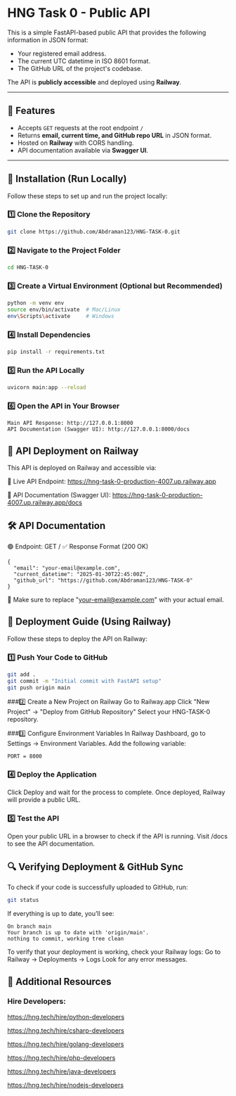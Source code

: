 # HNG Task 0 - Public API

This is a simple FastAPI-based public API that provides the following information in JSON format:

- Your registered email address.
- The current UTC datetime in ISO 8601 format.
- The GitHub URL of the project's codebase.

The API is **publicly accessible** and deployed using **Railway**.

---

## 🚀 Features
- Accepts `GET` requests at the root endpoint `/`
- Returns **email, current time, and GitHub repo URL** in JSON format.
- Hosted on **Railway** with CORS handling.
- API documentation available via **Swagger UI**.

---

## 🔧 Installation (Run Locally)

Follow these steps to set up and run the project locally:

### **1️⃣ Clone the Repository**
```bash
git clone https://github.com/Abdraman123/HNG-TASK-0.git
```
### 2️⃣ Navigate to the Project Folder
```bash
cd HNG-TASK-0
```
### 3️⃣ Create a Virtual Environment (Optional but Recommended)
```bash
python -m venv env
source env/bin/activate  # Mac/Linux
env\Scripts\activate     # Windows
```
### 4️⃣ Install Dependencies
```bash
pip install -r requirements.txt
```
### 5️⃣ Run the API Locally
```bash
uvicorn main:app --reload
```
### 6️⃣ Open the API in Your Browser
```
Main API Response: http://127.0.0.1:8000
API Documentation (Swagger UI): http://127.0.0.1:8000/docs
```
## 📡 API Deployment on Railway

This API is deployed on Railway and accessible via:

🔗 Live API Endpoint:
https://hng-task-0-production-4007.up.railway.app

🔗 API Documentation (Swagger UI):
https://hng-task-0-production-4007.up.railway.app/docs
## 🛠 API Documentation
🟢 Endpoint: GET /
✅ Response Format (200 OK)
```
{
  "email": "your-email@example.com",
  "current_datetime": "2025-01-30T22:45:00Z",
  "github_url": "https://github.com/Abdraman123/HNG-TASK-0"
}
```
🔹 Make sure to replace "your-email@example.com" with your actual email.

## 🚀 Deployment Guide (Using Railway)
Follow these steps to deploy the API on Railway:

### 1️⃣ Push Your Code to GitHub
```bash
git add .
git commit -m "Initial commit with FastAPI setup"
git push origin main
```
###2️⃣ Create a New Project on Railway
Go to Railway.app
Click "New Project" → "Deploy from GitHub Repository"
Select your HNG-TASK-0 repository.

###3️⃣ Configure Environment Variables
In Railway Dashboard, go to Settings → Environment Variables.
Add the following variable:
```
PORT = 8000
```
### 4️⃣ Deploy the Application
Click Deploy and wait for the process to complete.
Once deployed, Railway will provide a public URL.

### 5️⃣ Test the API
Open your public URL in a browser to check if the API is running.
Visit /docs to see the API documentation.

## 🔍 Verifying Deployment & GitHub Sync
To check if your code is successfully uploaded to GitHub, run:
```bash
git status
```
If everything is up to date, you’ll see:
```
On branch main
Your branch is up to date with 'origin/main'.
nothing to commit, working tree clean
```
To verify that your deployment is working, check your Railway logs:
Go to Railway → Deployments → Logs
Look for any error messages.

## 📝 Additional Resources

### Hire Developers:
 https://hng.tech/hire/python-developers
 
 https://hng.tech/hire/csharp-developers
 
 https://hng.tech/hire/golang-developers
 
 https://hng.tech/hire/php-developers
 
 https://hng.tech/hire/java-developers
 
 https://hng.tech/hire/nodejs-developers
